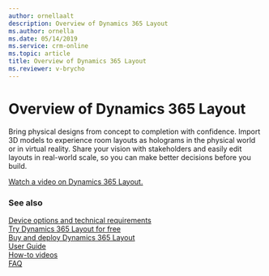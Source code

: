 ```yaml
---
author: ornellaalt
description: Overview of Dynamics 365 Layout
ms.author: ornella
ms.date: 05/14/2019
ms.service: crm-online
ms.topic: article
title: Overview of Dynamics 365 Layout
ms.reviewer: v-brycho
---
```


# Overview of Dynamics 365 Layout

Bring physical designs from concept to completion with confidence. Import 3D models to experience room layouts as holograms in the physical world or in virtual reality. Share your vision with stakeholders and easily edit layouts in real-world scale, so you can make better decisions before you build.

[Watch a video on Dynamics 365 Layout.](https://dynamics.microsoft.com/en-us/mixed-reality/layout/)

### See also
[Device options and technical requirements](requirements.md)<br/>
[Try Dynamics 365 Layout for free](try-layout-free.md)<br/>
[Buy and deploy Dynamics 365 Layout](buy-and-deploy-layout.md)<br>
[User Guide](user-guide.md)<br/>
[How-to videos](https://go.microsoft.com/fwlink/p/?linkid=2021489)<br/>
[FAQ](faq.md)<br/>
